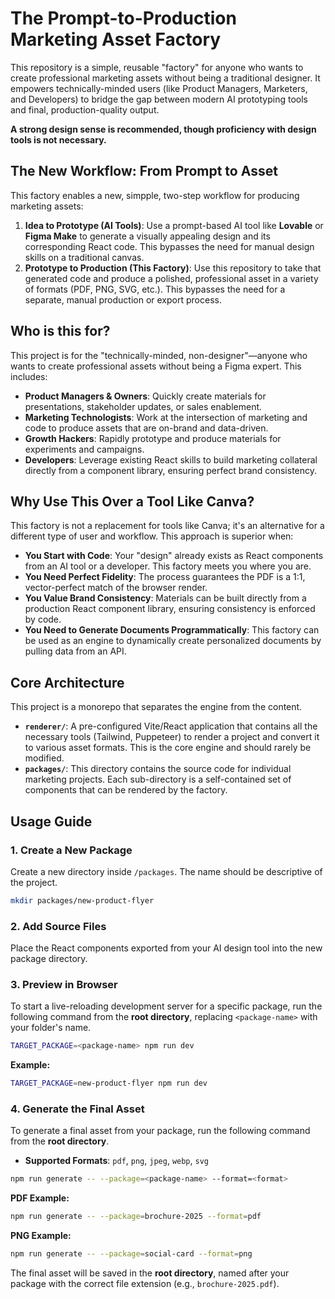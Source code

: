 # The Prompt-to-Production Marketing Asset Factory

This repository is a simple, reusable "factory" for anyone who wants to create professional marketing assets without being a traditional designer. It empowers technically-minded users (like Product Managers, Marketers, and Developers) to bridge the gap between modern AI prototyping tools and final, production-quality output.

**A strong design sense is recommended, though proficiency with design tools is not necessary.**

## The New Workflow: From Prompt to Asset

This factory enables a new, simpple, two-step workflow for producing marketing assets:

1.  **Idea to Prototype (AI Tools)**: Use a prompt-based AI tool like **Lovable** or **Figma Make** to generate a visually appealing design and its corresponding React code. This bypasses the need for manual design skills on a traditional canvas.
2.  **Prototype to Production (This Factory)**: Use this repository to take that generated code and produce a polished, professional asset in a variety of formats (PDF, PNG, SVG, etc.). This bypasses the need for a separate, manual production or export process.

## Who is this for?

This project is for the "technically-minded, non-designer"—anyone who wants to create professional assets without being a Figma expert. This includes:

-   **Product Managers & Owners**: Quickly create materials for presentations, stakeholder updates, or sales enablement.
-   **Marketing Technologists**: Work at the intersection of marketing and code to produce assets that are on-brand and data-driven.
-   **Growth Hackers**: Rapidly prototype and produce materials for experiments and campaigns.
-   **Developers**: Leverage existing React skills to build marketing collateral directly from a component library, ensuring perfect brand consistency.

## Why Use This Over a Tool Like Canva?

This factory is not a replacement for tools like Canva; it's an alternative for a different type of user and workflow. This approach is superior when:

-   **You Start with Code**: Your "design" already exists as React components from an AI tool or a developer. This factory meets you where you are.
-   **You Need Perfect Fidelity**: The process guarantees the PDF is a 1:1, vector-perfect match of the browser render.
-   **You Value Brand Consistency**: Materials can be built directly from a production React component library, ensuring consistency is enforced by code.
-   **You Need to Generate Documents Programmatically**: This factory can be used as an engine to dynamically create personalized documents by pulling data from an API.

## Core Architecture

This project is a monorepo that separates the engine from the content.

-   **`renderer/`**: A pre-configured Vite/React application that contains all the necessary tools (Tailwind, Puppeteer) to render a project and convert it to various asset formats. This is the core engine and should rarely be modified.
-   **`packages/`**: This directory contains the source code for individual marketing projects. Each sub-directory is a self-contained set of components that can be rendered by the factory.

## Usage Guide

### 1. Create a New Package

Create a new directory inside `/packages`. The name should be descriptive of the project.

```bash
mkdir packages/new-product-flyer
```

### 2. Add Source Files

Place the React components exported from your AI design tool into the new package directory.

### 3. Preview in Browser

To start a live-reloading development server for a specific package, run the following command from the **root directory**, replacing `<package-name>` with your folder's name.

```bash
TARGET_PACKAGE=<package-name> npm run dev
```
**Example:**
```bash
TARGET_PACKAGE=new-product-flyer npm run dev
```

### 4. Generate the Final Asset

To generate a final asset from your package, run the following command from the **root directory**.

-   **Supported Formats**: `pdf`, `png`, `jpeg`, `webp`, `svg`

```bash
npm run generate -- --package=<package-name> --format=<format>
```

**PDF Example:**
```bash
npm run generate -- --package=brochure-2025 --format=pdf
```

**PNG Example:**
```bash
npm run generate -- --package=social-card --format=png
```

The final asset will be saved in the **root directory**, named after your package with the correct file extension (e.g., `brochure-2025.pdf`).
